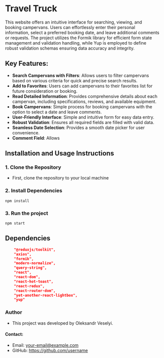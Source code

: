 # Travel Truck

This website offers an intuitive interface for searching, viewing, and booking campervans. Users can effortlessly enter their personal information, select a preferred booking date, and leave additional comments or requests. The project utilizes the Formik library for efficient form state management and validation handling, while Yup is employed to define robust validation schemas ensuring data accuracy and integrity.

## Key Features:
- **Search Campervans with Filters**: Allows users to filter campervans based on various criteria for quick and precise search results.
- **Add to Favorites**: Users can add campervans to their favorites list for future consideration or booking.
- **Read Detailed Information**: Provides comprehensive details about each campervan, including specifications, reviews, and available equipment.
- **Book Campervans**: Simple process for booking campervans with the option to select a date and leave comments.
- **User-Friendly Interface**: Simple and intuitive form for easy data entry.
- **Robust Validation**: Ensures all required fields are filled with valid data.
- **Seamless Date Selection**: Provides a smooth date picker for user convenience.
- **Comment Field**: Allows

## Installation and Usage Instructions

### 1. Clone the Repository
- First, clone the repository to your local machine

### 2. Install Dependencies
``` npm install ```

### 3. Run the project
```npm start```

## Dependencies
```json
    "@reduxjs/toolkit",
    "axios",
    "formik",
    "modern-normalize",
    "query-string",
    "react",
    "react-dom",
    "react-hot-toast",
    "react-redux",
    "react-router-dom",
    "yet-another-react-lightbox",
    "yup"
```

### Author
- This project was developed by Oleksandr Veselyi.

#### Contact:
- Email: your-email@example.com
- GitHub: https://github.com/username
